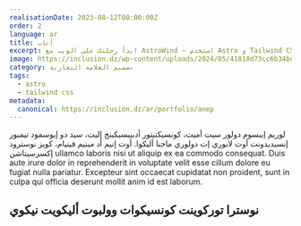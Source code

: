 ```yaml
---
realisationDate: 2023-08-12T00:00:00Z
order: 2
language: ar
title: أناب
excerpt: ابدأ رحلتك على الويب مع AstroWind – استخدم Astro و Tailwind CSS لإنشاء موقع رائع. استكشف دليلنا الآن.
image: https://inclusion.dz/wp-content/uploads/2024/05/41818d73cc6b34bcb3dd85115cbffcc0.png
category: تصميم العلامة التجارية
tags:
  - astro
  - tailwind css
metadata:
  canonical: https://inclusion.dz/ar/portfolio/anep
---
```


لوريم إيبسوم دولور سيت أميت، كونسيكتيتور أديبيسيكينج إليت، سيد دو إيوسمود تيمبور إنسيديدونت أوت لابوري إت دولوري ماجنا أليكوا. أوت إنيم أد مينيم فينيام، كويز نوسترود إكسرسيتاشن ullamco laboris nisi ut aliquip ex ea commodo consequat. Duis aute irure dolor in reprehenderit in voluptate velit esse cillum dolore eu fugiat nulla pariatur. Excepteur sint occaecat cupidatat non proident, sunt in culpa qui officia deserunt mollit anim id est laborum.

## نوسترا توركوينت كونسيكوات وولبوت أليكويت نيكوي